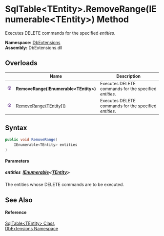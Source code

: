 SqlTable&lt;TEntity>.RemoveRange(IEnumerable&lt;TEntity>) Method
================================================================
Executes DELETE commands for the specified *entities*.
  
**Namespace:** [DbExtensions][1]  
**Assembly:** DbExtensions.dll

Overloads
---------

|                  | Name                                     | Description                                            |
| ---------------- | ---------------------------------------- | ------------------------------------------------------ |
| ![Public method] | **RemoveRange(IEnumerable&lt;TEntity>)** | Executes DELETE commands for the specified *entities*. |
| ![Public method] | [RemoveRange(TEntity[])][2]              | Executes DELETE commands for the specified *entities*. |


Syntax
------

```csharp
public void RemoveRange(
	IEnumerable<TEntity> entities
)
```

#### Parameters

##### *entities*  [IEnumerable][3]&lt;[TEntity][4]>
The entities whose DELETE commands are to be executed.


See Also
--------

#### Reference
[SqlTable&lt;TEntity> Class][4]  
[DbExtensions Namespace][1]  

[1]: ../README.md
[2]: RemoveRange_1.md
[3]: https://learn.microsoft.com/dotnet/api/system.collections.generic.ienumerable-1
[4]: README.md
[Public method]: ../../icons/pubmethod.svg "Public method"